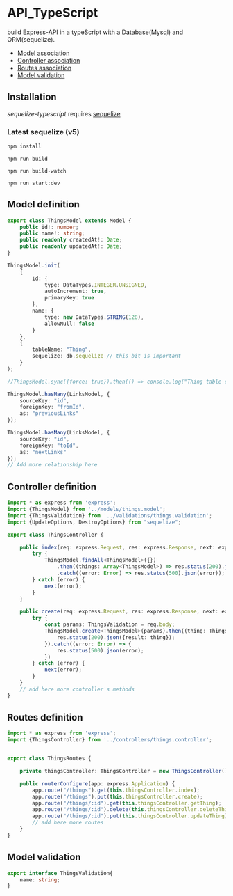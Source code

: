 # API_TypeScript
build Express-API in a typeScript with a Database(Mysql) and ORM(sequelize).


 - [Model association](#model-definition)
 - [Controller association](#Controller-definition)
 - [Routes association](#Routes-definition)
 - [Model validation](#Model-validation)
 
 
 
## Installation
*sequelize-typescript* requires [sequelize](https://github.com/sequelize/sequelize)

### Latest sequelize (v5)
```sh
npm install
```
```
npm run build 
```
```
npm run build-watch 
```
```
npm run start:dev 
```

## Model definition
```typescript
export class ThingsModel extends Model {
    public id!: number;
    public name!: string;
    public readonly createdAt!: Date;
    public readonly updatedAt!: Date;
}

ThingsModel.init(
    {
        id: {
            type: DataTypes.INTEGER.UNSIGNED,
            autoIncrement: true,
            primaryKey: true
        },
        name: {
            type: new DataTypes.STRING(128),
            allowNull: false
        }
    },
    {
        tableName: "Thing",
        sequelize: db.sequelize // this bit is important
    }
);

//ThingsModel.sync({force: true}).then(() => console.log("Thing table created"));

ThingsModel.hasMany(LinksModel, {
    sourceKey: "id",
    foreignKey: "fromId",
    as: "previousLinks"
});

ThingsModel.hasMany(LinksModel, {
    sourceKey: "id",
    foreignKey: "toId",
    as: "nextLinks"
});
// Add more relationship here
```

## Controller definition
```typescript
import * as express from 'express';
import {ThingsModel} from '../models/things.model';
import {ThingsValidation} from '../validations/things.validation';
import {UpdateOptions, DestroyOptions} from "sequelize";

export class ThingsController {

    public index(req: express.Request, res: express.Response, next: express.NextFunction) {
        try {
            ThingsModel.findAll<ThingsModel>({})
                .then((things: Array<ThingsModel>) => res.status(200).json({result: things}))
                .catch((error: Error) => res.status(500).json(error));
        } catch (error) {
            next(error);
        }
    }

    public create(req: express.Request, res: express.Response, next: express.NextFunction) {
        try {
            const params: ThingsValidation = req.body;
            ThingsModel.create<ThingsModel>(params).then((thing: ThingsModel) => {
                res.status(200).json({result: thing});
            }).catch((error: Error) => {
                res.status(500).json(error);
            })
        } catch (error) {
            next(error);
        }
    }
    // add here more controller's methods
}
```

## Routes definition
```typescript
import * as express from 'express';
import {ThingsController} from '../controllers/things.controller';


export class ThingsRoutes {

    private thingsController: ThingsController = new ThingsController();

    public routerConfigure(app: express.Application) {
        app.route("/things").get(this.thingsController.index);
        app.route("/things").put(this.thingsController.create);
        app.route("/things/:id").get(this.thingsController.getThing);
        app.route("/things/:id").delete(this.thingsController.deleteThing);
        app.route("/things/:id").put(this.thingsController.updateThing);
        // add here more routes
    }
}
```
## Model validation
```typescript
export interface ThingsValidation{
    name: string;
}
```

